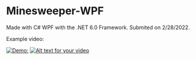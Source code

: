 # Minesweeper-WPF

Made with C# WPF with the .NET 6.0 Framework.
Submited on 2/28/2022.

Example video:

[![Demo:](https://img.youtube.com/vi/hENSt8R77rY/0.jpg)](http://www.youtube.com/watch?v=hENSt8R77rY)
[![Alt text for your video](doc/screenshot_youtube.PNG)](https://www.youtube.com/watch?v=hENSt8R77rY "Put hover text here!")
 
